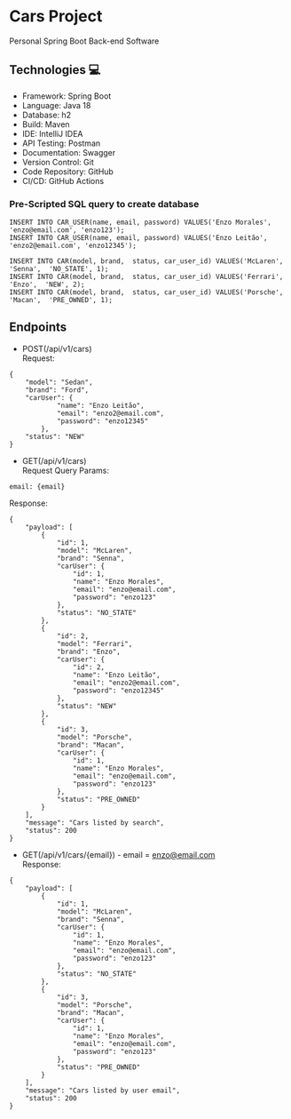 # Cars Project
Personal Spring Boot Back-end Software

## Technologies :computer:
- Framework: Spring Boot
- Language: Java 18
- Database: h2
- Build: Maven
- IDE: IntelliJ IDEA
- API Testing: Postman
- Documentation: Swagger
- Version Control: Git
- Code Repository: GitHub
- CI/CD: GitHub Actions

### Pre-Scripted SQL query to create database
```
INSERT INTO CAR_USER(name, email, password) VALUES('Enzo Morales', 'enzo@email.com', 'enzo123');
INSERT INTO CAR_USER(name, email, password) VALUES('Enzo Leitão', 'enzo2@email.com', 'enzo12345');

INSERT INTO CAR(model, brand,  status, car_user_id) VALUES('McLaren', 'Senna',  'NO_STATE', 1);
INSERT INTO CAR(model, brand,  status, car_user_id) VALUES('Ferrari', 'Enzo',  'NEW', 2);
INSERT INTO CAR(model, brand,  status, car_user_id) VALUES('Porsche', 'Macan',  'PRE_OWNED', 1);
```

## Endpoints
- POST(/api/v1/cars)<br />
Request:
```
{
    "model": "Sedan",
    "brand": "Ford",
    "carUser": {
            "name": "Enzo Leitão",
            "email": "enzo2@email.com",
            "password": "enzo12345"
        },
    "status": "NEW"
}
```


- GET(/api/v1/cars)<br />
Request Query Params:
```
email: {email}
```

Response:
```
{
    "payload": [
        {
            "id": 1,
            "model": "McLaren",
            "brand": "Senna",
            "carUser": {
                "id": 1,
                "name": "Enzo Morales",
                "email": "enzo@email.com",
                "password": "enzo123"
            },
            "status": "NO_STATE"
        },
        {
            "id": 2,
            "model": "Ferrari",
            "brand": "Enzo",
            "carUser": {
                "id": 2,
                "name": "Enzo Leitão",
                "email": "enzo2@email.com",
                "password": "enzo12345"
            },
            "status": "NEW"
        },
        {
            "id": 3,
            "model": "Porsche",
            "brand": "Macan",
            "carUser": {
                "id": 1,
                "name": "Enzo Morales",
                "email": "enzo@email.com",
                "password": "enzo123"
            },
            "status": "PRE_OWNED"
        }
    ],
    "message": "Cars listed by search",
    "status": 200
}
```


- GET(/api/v1/cars/{email}) - email = enzo@email.com
<br />Response:
```
{
    "payload": [
        {
            "id": 1,
            "model": "McLaren",
            "brand": "Senna",
            "carUser": {
                "id": 1,
                "name": "Enzo Morales",
                "email": "enzo@email.com",
                "password": "enzo123"
            },
            "status": "NO_STATE"
        },
        {
            "id": 3,
            "model": "Porsche",
            "brand": "Macan",
            "carUser": {
                "id": 1,
                "name": "Enzo Morales",
                "email": "enzo@email.com",
                "password": "enzo123"
            },
            "status": "PRE_OWNED"
        }
    ],
    "message": "Cars listed by user email",
    "status": 200
}
```
